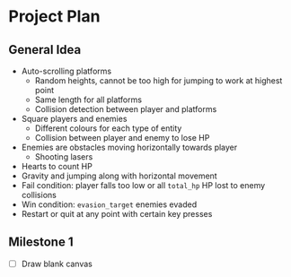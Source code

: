 # Project Plan

## General Idea

- Auto-scrolling platforms
  - Random heights, cannot be too high for jumping to work at highest point
  - Same length for all platforms
  - Collision detection between player and platforms
- Square players and enemies
  - Different colours for each type of entity
  - Collision between player and enemy to lose HP
- Enemies are obstacles moving horizontally towards player
  - Shooting lasers
- Hearts to count HP
- Gravity and jumping along with horizontal movement
- Fail condition: player falls too low or all `total_hp` HP lost to enemy collisions
- Win condition: `evasion_target` enemies evaded
- Restart or quit at any point with certain key presses

## Milestone 1

- [ ] Draw blank canvas
